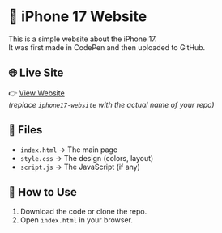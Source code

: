 # 📱 iPhone 17 Website

This is a simple website about the iPhone 17.  
It was first made in CodePen and then uploaded to GitHub.

## 🌐 Live Site
👉 [View Website](https://basheir-tech.github.io/iphone17-website/)  
*(replace `iphone17-website` with the actual name of your repo)*

## 📂 Files
- `index.html` → The main page  
- `style.css` → The design (colors, layout)  
- `script.js` → The JavaScript (if any)

## 🚀 How to Use
1. Download the code or clone the repo.  
2. Open `index.html` in your browser.  
